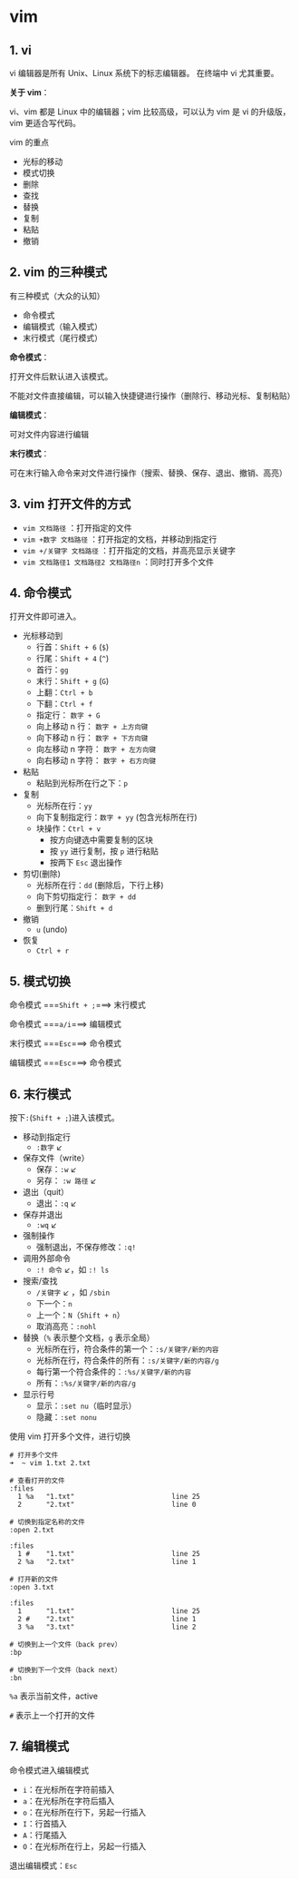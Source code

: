 # vim

## 1. vi

vi 编辑器是所有 Unix、Linux 系统下的标志编辑器。
在终端中 vi 尤其重要。

**关于 vim**：

vi、vim 都是 Linux 中的编辑器；vim 比较高级，可以认为 vim 是 vi 的升级版，vim 更适合写代码。

vim 的重点

* 光标的移动
* 模式切换
* 删除
* 查找
* 替换
* 复制
* 粘贴
* 撤销

## 2. vim 的三种模式

有三种模式（大众的认知）

* 命令模式
* 编辑模式（输入模式）
* 末行模式（尾行模式）

**命令模式**：

打开文件后默认进入该模式。

不能对文件直接编辑，可以输入快捷键进行操作（删除行、移动光标、复制粘贴）

**编辑模式**：

可对文件内容进行编辑

**末行模式**：

可在末行输入命令来对文件进行操作（搜索、替换、保存、退出、撤销、高亮）

## 3. vim 打开文件的方式

* `vim 文档路径` ：打开指定的文件
* `vim +数字 文档路径` ：打开指定的文档，并移动到指定行
* `vim +/关键字 文档路径` ：打开指定的文档，并高亮显示关键字
* `vim 文档路径1 文档路径2 文档路径n` ：同时打开多个文件

## 4. 命令模式

打开文件即可进入。

* 光标移动到
  * 行首：`Shift + 6` (`$`)
  * 行尾：`Shift + 4` (`^`)
  * 首行：`gg`
  * 末行：`Shift + g` (`G`)
  * 上翻：`Ctrl + b`
  * 下翻：`Ctrl + f`
  * 指定行： `数字 + G`
  * 向上移动 n 行： `数字 + 上方向键`
  * 向下移动 n 行： `数字 + 下方向键`
  * 向左移动 n 字符： `数字 + 左方向键`
  * 向右移动 n 字符： `数字 + 右方向键`
* 粘贴
  * 粘贴到光标所在行之下：`p`
* 复制
  * 光标所在行：`yy`
  * 向下复制指定行：`数字 + yy` (包含光标所在行)
  * 块操作：`Ctrl + v`
    * 按方向键选中需要复制的区块
    * 按 `yy` 进行复制，按 `p` 进行粘贴
    * 按两下 `Esc` 退出操作
* 剪切(删除)
  * 光标所在行：`dd` (删除后，下行上移)
  * 向下剪切指定行： `数字 + dd`
  * 删到行尾：`Shift + d`
* 撤销
  * `u` (undo)
* 恢复
  * `Ctrl + r`

## 5. 模式切换

命令模式 ===`Shift + ;`===> 末行模式

命令模式 ===`a/i`===> 编辑模式

末行模式 ===`Esc`===> 命令模式

编辑模式 ===`Esc`===> 命令模式

## 6. 末行模式

按下`:`(`Shift + ;`)进入该模式。

* 移动到指定行
  * `:数字` ↙
* 保存文件（write）
  * 保存：`:w` ↙
  * 另存： `:w 路径` ↙
* 退出（quit）
  * 退出：`:q` ↙
* 保存并退出
  * `:wq` ↙
* 强制操作
  * 强制退出，不保存修改：`:q!`
* 调用外部命令
  * `:! 命令` ↙，如 `:! ls`
* 搜索/查找
  * `/关键字` ↙ ，如 `/sbin`
  * 下一个：`n`
  * 上一个：`N`（`Shift + n`）
  * 取消高亮：`:nohl`
* 替换（`%` 表示整个文档，`g` 表示全局）
  * 光标所在行，符合条件的第一个：`:s/关键字/新的内容`
  * 光标所在行，符合条件的所有：`:s/关键字/新的内容/g`
  * 每行第一个符合条件的：`:%s/关键字/新的内容`
  * 所有：`:%s/关键字/新的内容/g`
* 显示行号
  * 显示：`:set nu`（临时显示）
  * 隐藏：`:set nonu`

使用 vim 打开多个文件，进行切换

```shell
# 打开多个文件
➜  ~ vim 1.txt 2.txt

# 查看打开的文件
:files
  1 %a   "1.txt"                        line 25
  2      "2.txt"                        line 0

# 切换到指定名称的文件
:open 2.txt

:files
  1 #    "1.txt"                        line 25
  2 %a   "2.txt"                        line 1

# 打开新的文件
:open 3.txt

:files
  1      "1.txt"                        line 25
  2 #    "2.txt"                        line 1
  3 %a   "3.txt"                        line 2

# 切换到上一个文件（back prev）
:bp

# 切换到下一个文件（back next）
:bn
```

`%a` 表示当前文件，active

`#` 表示上一个打开的文件

## 7. 编辑模式

命令模式进入编辑模式

* `i`：在光标所在字符前插入
* `a`：在光标所在字符后插入
* `o`：在光标所在行下，另起一行插入
* `I`：行首插入
* `A`：行尾插入
* `O`：在光标所在行上，另起一行插入

退出编辑模式：`Esc`
